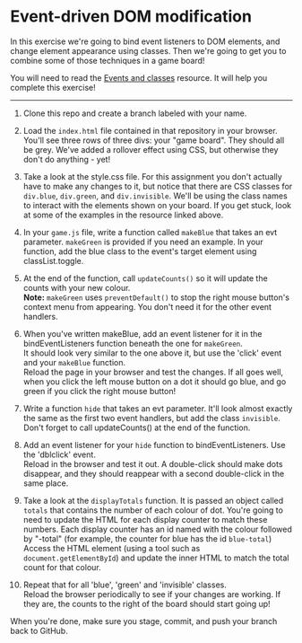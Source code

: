 # Event-driven DOM modification

In this exercise we're going to bind event listeners to DOM elements, and change element appearance using classes. Then we're going to get you to combine some of those techniques in a game board!

You will need to read the [Events and classes](https://github.com/dev-academy-programme/curriculum/blob/master/resources/js-events-and-css-classes-ARTICLE/README.md) resource. It will help you complete this exercise!

---

1. Clone this repo and create a branch labeled with your name.

2. Load the `index.html` file contained in that repository in your browser. You'll see three rows of three divs: your "game board". They should all be grey. We've added a rollover effect using CSS, but otherwise they don't do anything - yet!

3. Take a look at the style.css file. For this assignment you don't actually have to make any changes to it, but notice that there are CSS classes for `div.blue`, `div.green`, and `div.invisible`. We'll be using the class names to interact with the elements shown on your board. If you get stuck, look at some of the examples in the resource linked above.

4.  In your `game.js` file, write a function called `makeBlue` that takes an evt parameter. `makeGreen` is provided if you need an example. In your function, add the blue class to the event's target element using classList.toggle.

5. At the end of the function, call `updateCounts()` so it will update the counts with your new colour.\
**Note:** `makeGreen` uses `preventDefault()` to stop the right mouse button's context menu from appearing. You don't need it for the other event handlers.

6. When you've written makeBlue, add an event listener for it in the bindEventListeners function beneath the one for `makeGreen`.\
It should look very similar to the one above it, but use the 'click' event and your `makeBlue` function.\
Reload the page in your browser and test the changes. If all goes well, when you click the left mouse button on a dot it should go blue, and go green if you click the right mouse button!

7. Write a function `hide` that takes an evt parameter. It'll look almost exactly the same as the first two event handlers, but add the class `invisible`.\
Don't forget to call updateCounts() at the end of the function.

8. Add an event listener for your `hide` function to bindEventListeners. Use the 'dblclick' event.\
Reload in the browser and test it out. A double-click should make dots disappear, and they should reappear with a second double-click in the same place.

9. Take a look at the `displayTotals` function. It is passed an object called `totals` that contains the number of each colour of dot. You're going to need to update the HTML for each display counter to match these numbers. Each display counter has an id named with the colour followed by "-total" (for example, the counter for blue has the id `blue-total`)\
Access the HTML element (using a tool such as `document.getElementById`) and update the inner HTML to match the total count for that colour.
 
10. Repeat that for all 'blue', 'green' and 'invisible' classes.\
Reload the browser periodically to see if your changes are working. If they are, the counts to the right of the board should start going up!

When you're done, make sure you stage, commit, and push your branch back to GitHub.
